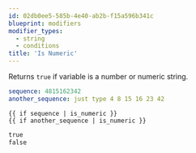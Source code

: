 ```yaml
---
id: 02db0ee5-585b-4e40-ab2b-f15a596b341c
blueprint: modifiers
modifier_types:
  - string
  - conditions
title: 'Is Numeric'
---
```

Returns `true` if variable is a number or numeric string.

```yaml
sequence: 4815162342
another_sequence: just type 4 8 15 16 23 42
```

```
{{ if sequence | is_numeric }}
{{ if another_sequence | is_numeric }}
```

```html
true
false
```
